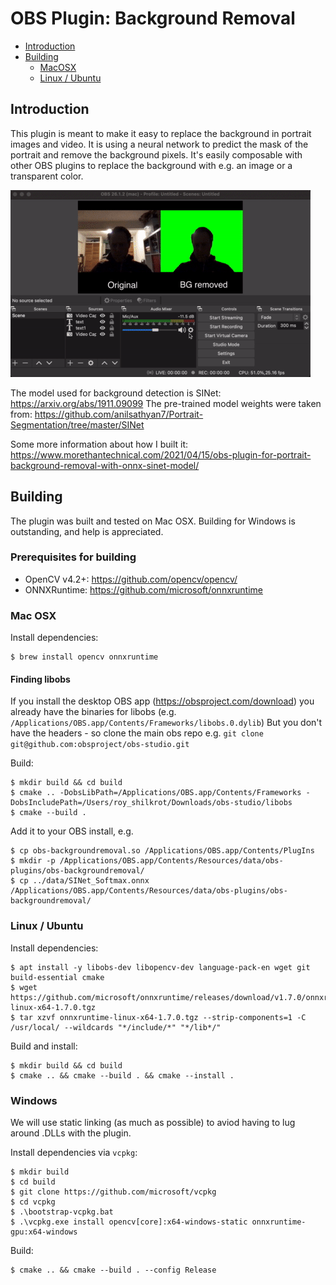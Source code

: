 # OBS Plugin: Background Removal

- [Introduction](#introduction)
- [Building](#building)
  - [MacOSX](#mac-osx)
  - [Linux / Ubuntu](#linux--ubuntu)

## Introduction

This plugin is meant to make it easy to replace the background in portrait images and video.
It is using a neural network to predict the mask of the portrait and remove the background pixels.
It's easily composable with other OBS plugins to replace the background with e.g. an image or
a transparent color.

![](demo.gif)

The model used for background detection is SINet: https://arxiv.org/abs/1911.09099
The pre-trained model weights were taken from: https://github.com/anilsathyan7/Portrait-Segmentation/tree/master/SINet

Some more information about how I built it: https://www.morethantechnical.com/2021/04/15/obs-plugin-for-portrait-background-removal-with-onnx-sinet-model/

## Building

The plugin was built and tested on Mac OSX. Building for Windows is outstanding, and help is appreciated.

### Prerequisites for building
- OpenCV v4.2+: https://github.com/opencv/opencv/
- ONNXRuntime: https://github.com/microsoft/onnxruntime

### Mac OSX

Install dependencies:
```
$ brew install opencv onnxruntime
```

#### Finding libobs

If you install the desktop OBS app (https://obsproject.com/download) you already have the binaries
for libobs (e.g. `/Applications/OBS.app/Contents/Frameworks/libobs.0.dylib`)
But you don't have the headers - so clone the main obs repo e.g. `git clone git@github.com:obsproject/obs-studio.git`

Build:
```
$ mkdir build && cd build
$ cmake .. -DobsLibPath=/Applications/OBS.app/Contents/Frameworks -DobsIncludePath=/Users/roy_shilkrot/Downloads/obs-studio/libobs
$ cmake --build .
```

Add it to your OBS install, e.g.
```
$ cp obs-backgroundremoval.so /Applications/OBS.app/Contents/PlugIns
$ mkdir -p /Applications/OBS.app/Contents/Resources/data/obs-plugins/obs-backgroundremoval/
$ cp ../data/SINet_Softmax.onnx /Applications/OBS.app/Contents/Resources/data/obs-plugins/obs-backgroundremoval/
```

### Linux / Ubuntu

Install dependencies:
```
$ apt install -y libobs-dev libopencv-dev language-pack-en wget git build-essential cmake
$ wget https://github.com/microsoft/onnxruntime/releases/download/v1.7.0/onnxruntime-linux-x64-1.7.0.tgz
$ tar xzvf onnxruntime-linux-x64-1.7.0.tgz --strip-components=1 -C /usr/local/ --wildcards "*/include/*" "*/lib*/"
```

Build and install:
```
$ mkdir build && cd build
$ cmake .. && cmake --build . && cmake --install .
```

### Windows

We will use static linking (as much as possible) to aviod having to lug around .DLLs with the plugin.

Install dependencies via `vcpkg`:
```
$ mkdir build
$ cd build
$ git clone https://github.com/microsoft/vcpkg
$ cd vcpkg
$ .\bootstrap-vcpkg.bat
$ .\vcpkg.exe install opencv[core]:x64-windows-static onnxruntime-gpu:x64-windows
```

Build:
```
$ cmake .. && cmake --build . --config Release
```
